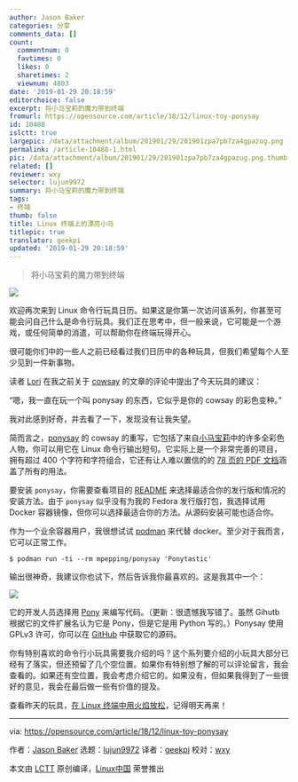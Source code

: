 ```yaml
---
author: Jason Baker
categories: 分享
comments_data: []
count:
  commentnum: 0
  favtimes: 0
  likes: 0
  sharetimes: 2
  viewnum: 4803
date: '2019-01-29 20:18:59'
editorchoice: false
excerpt: 将小马宝莉的魔力带到终端
fromurl: https://opensource.com/article/18/12/linux-toy-ponysay
id: 10488
islctt: true
largepic: /data/attachment/album/201901/29/201901zpa7pb7za4gpazug.png
permalink: /article-10488-1.html
pic: /data/attachment/album/201901/29/201901zpa7pb7za4gpazug.png.thumb.jpg
related: []
reviewer: wxy
selector: lujun9972
summary: 将小马宝莉的魔力带到终端
tags:
- 终端
thumb: false
title: Linux 终端上的漂亮小马
titlepic: true
translator: geekpi
updated: '2019-01-29 20:18:59'
---
```



> 
> 将小马宝莉的魔力带到终端
> 
> 
> 


![](/data/attachment/album/201901/29/201901zpa7pb7za4gpazug.png)


欢迎再次来到 Linux 命令行玩具日历。如果这是你第一次访问该系列，你甚至可能会问自己什么是命令行玩具。我们正在思考中，但一般来说，它可能是一个游戏，或任何简单的消遣，可以帮助你在终端玩得开心。


很可能你们中的一些人之前已经看过我们日历中的各种玩具，但我们希望每个人至少见到一件新事物。


读者 [Lori](https://opensource.com/users/n8chz) 在我之前关于 [cowsay](https://opensource.com/article/18/12/linux-toy-cowsay) 的文章的评论中提出了今天玩具的建议：


“嗯，我一直在玩一个叫 ponysay 的东西，它似乎是你的 cowsay 的彩色变种。”


我对此感到好奇，并去看了一下，发现没有让我失望。


简而言之，[ponysay](https://github.com/erkin/ponysay) 的 cowsay 的重写，它包括了来自[小马宝莉](https://en.wikipedia.org/wiki/My_Little_Pony)中的许多全彩色人物，你可以用它在 Linux 命令行输出短句。它实际上是一个非常完善的项目，拥有超过 400 个字符和字符组合，它还有让人难以置信的的 [78 页的 PDF 文档](https://github.com/erkin/ponysay/blob/master/ponysay.pdf?raw=true)涵盖了所有的用法。


要安装 `ponysay`，你需要查看项目的 [README](https://github.com/erkin/ponysay/blob/master/README.md) 来选择最适合你的发行版和情况的安装方法。由于 `ponysay` 似乎没有为我的 Fedora 发行版打包，我选择试用 Docker 容器镜像，但你可以选择最适合你的方法。从源码安装可能也适合你。


作为一个业余容器用户，我很想试试 [podman](https://opensource.com/article/18/10/podman-more-secure-way-run-containers) 来代替 docker。至少对于我而言，它可以正常工作。



```
$ podman run -ti --rm mpepping/ponysay 'Ponytastic'
```

输出很神奇，我建议你也试下，然后告诉我你最喜欢的。这是我其中一个：


![](/data/attachment/album/201901/29/201902lzg02mdr52cfvgmz.png)


它的开发人员选择用 [Pony](https://opensource.com/article/18/5/pony) 来编写代码。（更新：很遗憾我写错了。虽然 Gihutb 根据它的文件扩展名认为它是 Pony，但是它是用 Python 写的。）Ponysay 使用 GPLv3 许可，你可以在 [GitHub](https://github.com/erkin/ponysay) 中获取它的源码。


你有特别喜欢的命令行小玩具需要我介绍的吗？这个系列要介绍的小玩具大部分已经有了落实，但还预留了几个空位置。如果你有特别想了解的可以评论留言，我会查看的。如果还有空位置，我会考虑介绍它的。如果没有，但如果我得到了一些很好的意见，我会在最后做一些有价值的提及。


查看昨天的玩具，[在 Linux 终端中用火焰放松](https://opensource.com/article/18/12/linux-toy-aafire)，记得明天再来！




---


via: <https://opensource.com/article/18/12/linux-toy-ponysay>


作者：[Jason Baker](https://opensource.com/users/jason-baker) 选题：[lujun9972](https://github.com/lujun9972) 译者：[geekpi](https://github.com/geekpi) 校对：[wxy](https://github.com/wxy)


本文由 [LCTT](https://github.com/LCTT/TranslateProject) 原创编译，[Linux中国](https://linux.cn/) 荣誉推出